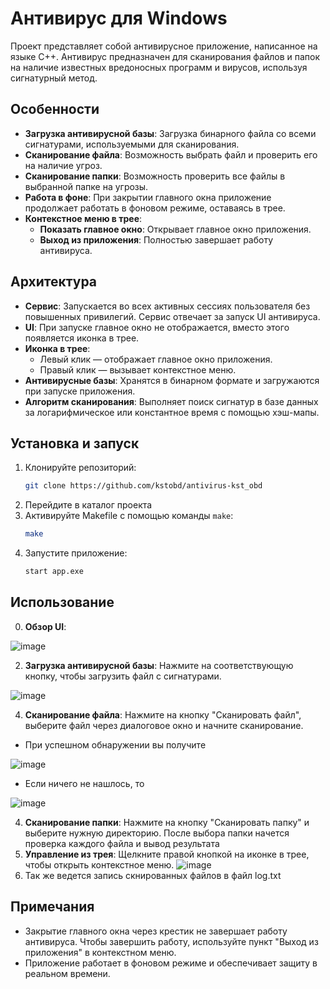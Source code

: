 # Антивирус для Windows

Проект представляет собой антивирусное приложение, написанное на языке C++. Антивирус предназначен для сканирования файлов и папок на наличие известных вредоносных программ и вирусов, используя сигнатурный метод.

## Особенности
- **Загрузка антивирусной базы**: Загрузка бинарного файла со всеми сигнатурами, используемыми для сканирования.
- **Сканирование файла**: Возможность выбрать файл и проверить его на наличие угроз.
- **Сканирование папки**: Возможность проверить все файлы в выбранной папке на угрозы.
- **Работа в фоне**: При закрытии главного окна приложение продолжает работать в фоновом режиме, оставаясь в трее.
- **Контекстное меню в трее**: 
  - **Показать главное окно**: Открывает главное окно приложения.
  - **Выход из приложения**: Полностью завершает работу антивируса.

## Архитектура
- **Сервис**: Запускается во всех активных сессиях пользователя без повышенных привилегий. Сервис отвечает за запуск UI антивируса.
- **UI**: При запуске главное окно не отображается, вместо этого появляется иконка в трее.
- **Иконка в трее**: 
  - Левый клик — отображает главное окно приложения.
  - Правый клик — вызывает контекстное меню.
- **Антивирусные базы**: Хранятся в бинарном формате и загружаются при запуске приложения.
- **Алгоритм сканирования**: Выполняет поиск сигнатур в базе данных за логарифмическое или константное время с помощью хэш-мапы.

## Установка и запуск
1. Клонируйте репозиторий:
   ```bash
   git clone https://github.com/kstobd/antivirus-kst_obd
   ```
2. Перейдите в каталог проекта
3. Активируйте Makefile с помощью команды `make`:
   ```bash
   make
   ```
4. Запустите приложение:
   ```bash
   start app.exe
   ```

## Использование
0. **Обзор UI**:
   
![image](https://github.com/user-attachments/assets/5279fc3d-6de8-4aef-83e1-0c2fbf0c5ee5)

2. **Загрузка антивирусной базы**: Нажмите на соответствующую кнопку, чтобы загрузить файл с сигнатурами.
   
![image](https://github.com/user-attachments/assets/c39dd9da-6bc3-44d0-94a8-eef688ec0b71)

4. **Сканирование файла**: Нажмите на кнопку "Сканировать файл", выберите файл через диалоговое окно и начните сканирование.
  - При успешном обнаружении вы получите
    
![image](https://github.com/user-attachments/assets/e5e1d34d-85c5-41d1-b391-1ec0d282f92e)

  - Если ничего не нашлось, то
    
![image](https://github.com/user-attachments/assets/dcfa2b17-aa25-4f54-a6cb-0755248873c2)

4. **Сканирование папки**: Нажмите на кнопку "Сканировать папку" и выберите нужную директорию.
После выбора папки начется проверка каждого файла и вывод результата
5. **Управление из трея**: Щелкните правой кнопкой на иконке в трее, чтобы открыть контекстное меню.
 ![image](https://github.com/user-attachments/assets/f72b7650-aba0-40e0-b65d-c6e0e1d6d46b)
6. Так же ведется запись скнированных файлов в файл log.txt
   


## Примечания
- Закрытие главного окна через крестик не завершает работу антивируса. Чтобы завершить работу, используйте пункт "Выход из приложения" в контекстном меню.
- Приложение работает в фоновом режиме и обеспечивает защиту в реальном времени.
